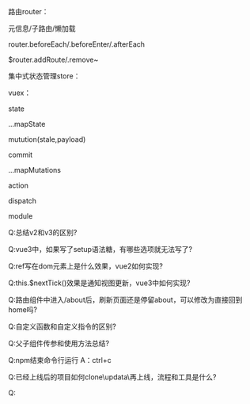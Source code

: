 路由router：

元信息/子路由/懒加载

router.beforeEach/.beforeEnter/.afterEach

$router.addRoute/.remove~

集中式状态管理store：

vuex：

state

...mapState

mutution(stale,payload)

commit

...mapMutations

action

dispatch

module

Q:总结v2和v3的区别?

Q:vue3中，如果写了setup语法糖，有哪些选项就无法写了?

Q:ref写在dom元素上是什么效果，vue2如何实现?

Q:this.$nextTick()效果是通知视图更新，vue3中如何实现?

Q:路由组件中进入/about后，刷新页面还是停留about，可以修改为直接回到home吗?

Q:自定义函数和自定义指令的区别?

Q:父子组件传参和使用方法总结?

Q:npm结束命令行运行 A：ctrl+c

Q:已经上线后的项目如何clone\updata\再上线，流程和工具是什么?

Q: